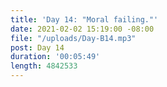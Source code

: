 ```yaml
---
title: 'Day 14: "Moral failing."'
date: 2021-02-02 15:19:00 -08:00
file: "/uploads/Day-B14.mp3"
post: Day 14
duration: '00:05:49'
length: 4842533
---
```



